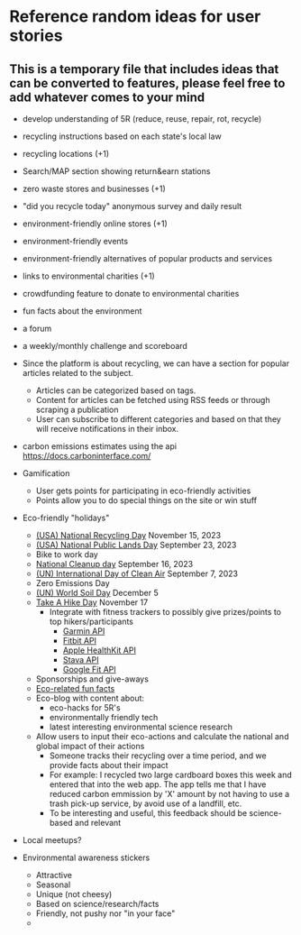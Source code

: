 # Reference random ideas for user stories

## This is a temporary file that includes ideas that can be converted to features, please feel free to add whatever comes to your mind

- develop understanding of 5R (reduce, reuse, repair, rot, recycle)
- recycling instructions based on each state's local law
- recycling locations (+1)
- Search/MAP section showing return&earn stations
- zero waste stores and businesses (+1)
- "did you recycle today" anonymous survey and daily result
- environment-friendly online stores (+1)
- environment-friendly events
- environment-friendly alternatives of popular products and services

- links to environmental charities (+1)
- crowdfunding feature to donate to environmental charities
- fun facts about the environment
- a forum
- a weekly/monthly challenge and scoreboard


- Since the platform is about recycling, we can have a section for popular articles related to the subject.
  - Articles can be categorized based on tags.
  - Content for articles can be fetched using RSS feeds or through scraping a publication
  - User can subscribe to different categories and based on that they will receive notifications in their inbox.

- carbon emissions estimates using the api https://docs.carboninterface.com/

- Gamification
  - User gets points for participating in eco-friendly activities
  - Points allow you to do special things on the site or win stuff
- Eco-friendly "holidays"
  - [(USA) National Recycling Day](https://www.epa.gov/recyclingstrategy/america-recycles-day) November 15, 2023
  - [(USA) National Public Lands Day](https://www.neefusa.org/npld) September 23, 2023
  - Bike to work day
  - [National Cleanup day](https://www.nationalcleanupday.org/) September 16, 2023
  - [(UN) International Day of Clean Air](https://www.un.org/en/observances/clean-air-day) September 7, 2023
  - Zero Emissions Day
  - [(UN) World Soil Day](https://www.un.org/en/observances/world-soil-day) December 5
  - [Take A Hike Day](https://americanhiking.org/national-take-hike-day/) November 17
    - Integrate with fitness trackers to possibly give prizes/points to top hikers/participants
      - [Garmin API](https://developer.garmin.com/gc-developer-program/activity-api/)
      - [Fitbit API](https://dev.fitbit.com/build/reference/web-api/)
      - [Apple HealthKit API](https://developer.apple.com/health-fitness/)
      - [Stava API](https://developers.strava.com/)
      - [Google Fit API](https://developers.google.com/fit/rest)
  - Sponsorships and give-aways
  - [Eco-related fun facts](https://kpwb.org/environmental-fun-facts-2/)
  - Eco-blog with content about:
    - eco-hacks for 5R's
    - environmentally friendly tech
    - latest interesting environmental science research
  - Allow users to input their eco-actions and calculate the national and global impact of their actions
    - Someone tracks their recycling over a time period, and we provide facts about their impact
    - For example: I recycled two large cardboard boxes this week and entered that into the web app. The app tells me that I have reduced carbon emmission by 'X' amount by not having to use a trash pick-up service, by avoid use of a landfill, etc.
    - To be interesting and useful, this feedback should be science-based and relevant
- Local meetups?
- Environmental awareness stickers
  - Attractive
  - Seasonal
  - Unique (not cheesy)
  - Based on science/research/facts
  - Friendly, not pushy nor "in your face"
  - 
